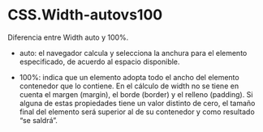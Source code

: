 # CSS.Width-autovs100

Diferencia entre Width auto y 100%.

* auto: el navegador calcula y selecciona la anchura para el elemento especificado, de acuerdo al espacio disponible.

* 100%: indica que un elemento adopta todo el ancho del elemento contenedor que lo contiene.
En el cálculo de width no se tiene en cuenta el margen (margin), el borde (border) y el relleno (padding). 
Si alguna de estas propiedades tiene un valor distinto de cero, el tamaño final del elemento será superior al de su contenedor y como resultado “se saldrá”.
